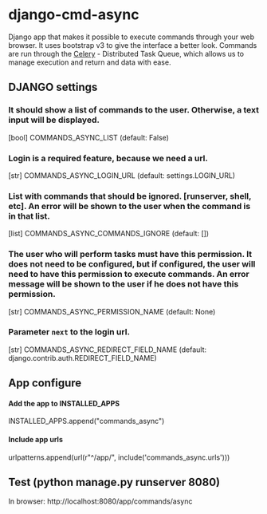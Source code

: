 # django-cmd-async
Django app that makes it possible to execute commands through your web browser. It uses bootstrap v3 to give the interface a better look.
Commands are run through the [Celery](http://docs.celeryproject.org) - Distributed Task Queue, which allows us to manage execution and return and data with ease.

## DJANGO settings

### It should show a list of commands to the user. Otherwise, a text input will be displayed.
[bool] COMMANDS_ASYNC_LIST (default: False)

### Login is a required feature, because we need a url.
[str]  COMMANDS_ASYNC_LOGIN_URL  (default: settings.LOGIN_URL)

### List with commands that should be ignored. [runserver, shell, etc]. An error will be shown to the user when the command is in that list.
[list] COMMANDS_ASYNC_COMMANDS_IGNORE  (default: [])

### The user who will perform tasks must have this permission. It does not need to be configured, but if configured, the user will need to have this permission to execute commands. An error message will be shown to the user if he does not have this permission.
[str]  COMMANDS_ASYNC_PERMISSION_NAME  (default: None)

### Parameter `next` to the login url.
[str]  COMMANDS_ASYNC_REDIRECT_FIELD_NAME (default: django.contrib.auth.REDIRECT_FIELD_NAME)


## App configure

#### Add the app to INSTALLED_APPS
INSTALLED_APPS.append("commands_async")

#### Include app urls
urlpatterns.append(url(r"^/app/", include('commands_async.urls')))

## Test (python manage.py runserver 8080)
In browser: http://localhost:8080/app/commands/async
